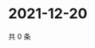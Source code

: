 # 2021-12-20

共 0 条

<!-- BEGIN WEIBO -->
<!-- 最后更新时间 Mon Dec 20 2021 04:00:47 GMT+0800 (China Standard Time) -->

<!-- END WEIBO -->
